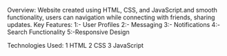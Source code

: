 Overview: Website created using HTML, CSS, and JavaScript.and smooth functionality, users can navigation while connecting with friends, sharing updates.
Key Features:
1:- User Profiles
2:- Messaging
3:- Notifications
4:-Search Functionality
5:-Responsive Design

Technologies Used:
1 HTML
2 CSS
3 JavaScript
